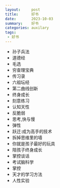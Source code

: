 ```yaml
---
layout:     post
title:      好书
date:       2023-10-03
summary:    好书
categories: auxilary
tags:
 - 好书
---
```


+ 孙子兵法
+ 道德经
+ 毛选
+ 穷查理宝典
+ 传习录
+ 六祖坛经
+ 第二曲线创新
+ 终身成长
+ 刻意练习
+ 认知天性
+ 反脆弱
+ 思考,快与慢
+ 弹性
+ 跃迁:成为高手的技术
+ 拆掉思维里的墙
+ 你就是孩子最好的玩具
+ 陪孩子终身成长
+ 掌控谈话
+ 考试脑科学
+ 掌控
+ 天才的学习方法
+ 人性实验
